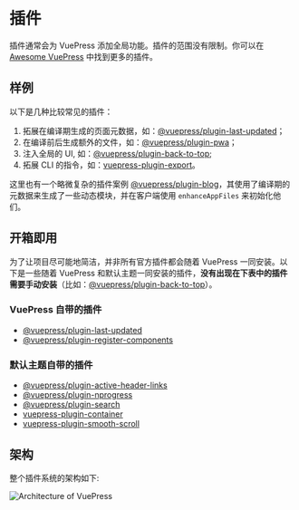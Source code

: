 # 插件

插件通常会为 VuePress 添加全局功能。插件的范围没有限制。你可以在 [Awesome VuePress](https://github.com/vuepressjs/awesome-vuepress#plugins) 中找到更多的插件。

## 样例

以下是几种比较常见的插件：

1. 拓展在编译期生成的页面元数据，如：[@vuepress/plugin-last-updated](./official/plugin-last-updated.md)；
2. 在编译前后生成额外的文件，如：[@vuepress/plugin-pwa](./official/plugin-pwa.md)；
3. 注入全局的 UI, 如：[@vuepress/plugin-back-to-top](./official/plugin-back-to-top.md);
4. 拓展 CLI 的指令，如：[vuepress-plugin-export](https://github.com/ulivz/vuepress-plugin-export)。

这里也有一个略微复杂的插件案例 [@vuepress/plugin-blog](https://vuepress-plugin-blog.ulivz.com)，其使用了编译期的元数据来生成了一些动态模块，并在客户端使用 `enhanceAppFiles` 来初始化他们。

## 开箱即用

为了让项目尽可能地简洁，并非所有官方插件都会随着 VuePress 一同安装。以下是一些随着 VuePress 和默认主题一同安装的插件，**没有出现在下表中的插件需要手动安装**（比如：[@vuepress/plugin-back-to-top](./official/plugin-back-to-top.md)）。

### VuePress 自带的插件

- [@vuepress/plugin-last-updated](./official/plugin-last-updated.md)
- [@vuepress/plugin-register-components](./official/plugin-register-components.md)

### 默认主题自带的插件

- [@vuepress/plugin-active-header-links](./official/plugin-active-header-links.md)
- [@vuepress/plugin-nprogress](./official/plugin-nprogress.md)
- [@vuepress/plugin-search](./official/plugin-search.md)
- [vuepress-plugin-container](https://vuepress-community.netlify.app/zh/plugins/container/#vuepress-plugin-container)
- [vuepress-plugin-smooth-scroll](https://vuepress-community.netlify.app/zh/plugins/smooth-scroll/#vuepress-plugin-smooth-scroll)

## 架构

整个插件系统的架构如下:

![Architecture of VuePress](/architecture.png)
